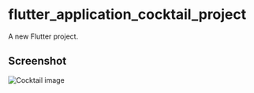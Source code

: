 # flutter_application_cocktail_project

A new Flutter project.

## Screenshot

![Cocktail image](https://raw.githubusercontent.com/karishma-bhoyar/flutter_application_cocktail_project/main/Screenshot%202023-10-01%20220017.png)
